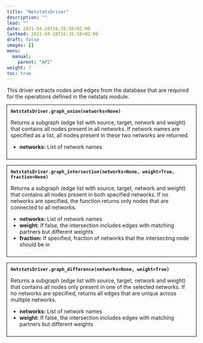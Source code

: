 ```yaml
---
title: "NetstatsDriver"
description: ""
lead: ""
date: 2021-04-28T16:35:58+02:00
lastmod: 2021-04-28T16:35:58+02:00
draft: false
images: []
menu: 
  manual:
    parent: "API"
weight: 7
toc: true
---
```


This driver extracts nodes and edges from the database that are required for the operations defined in the netstats module.

<div style="outline:0.01em solid black; padding:10px;">
<b><code>NetstatsDriver.graph_union(networks=None)</code></b>

Returns a subgraph (edge list with source, target, network and weight) that contains all nodes present in all networks.
If network names are specified as a list, all nodes present in these two networks are returned.
  
<ul>
  <li><b>networks:</b> List of network names</li>
</ul>
</div>
<br>

<div style="outline:0.01em solid black; padding:10px;">
<b><code>NetstatsDriver.graph_intersection(networks=None, weight=True, fraction=None)</code></b>

Returns a subgraph (edge list with source, target, network and weight) that contains all nodes present in both specified networks.
If no networks are specified, the function returns only nodes that are 
connected to all networks.

<ul>
  <li><b>networks:</b> List of network names</li>
  <li><b>weight:</b> If false, the intersection includes edges with matching partners but different weights</li>
  <li><b>fraction:</b> If specified, fraction of networks that the intersecting node should be in</li>
</ul>
</div>
<br>

<div style="outline:0.01em solid black; padding:10px;">
<b><code>NetstatsDriver.graph_difference(networks=None, weight=True)</code></b>

Returns a subgraph (edge list with source, target, network and weight) that contains all nodes only present in one of the selected networks. If no networks are specified, returns all edges that are unique across multiple networks.

<ul>
  <li><b>networks:</b> List of network names</li>
  <li><b>weight:</b> If false, the intersection includes edges with matching partners but different weights</li>
</ul>
</div>
<br>
